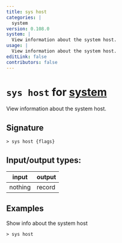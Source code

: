 ```yaml
---
title: sys host
categories: |
  system
version: 0.108.0
system: |
  View information about the system host.
usage: |
  View information about the system host.
editLink: false
contributors: false
---
```

<!-- This file is automatically generated. Please edit the command in https://github.com/nushell/nushell instead. -->

# `sys host` for [system](/commands/categories/system.md)

<div class='command-title'>View information about the system host.</div>

## Signature

```> sys host {flags} ```


## Input/output types:

| input   | output |
| ------- | ------ |
| nothing | record |
## Examples

Show info about the system host
```nu
> sys host

```
